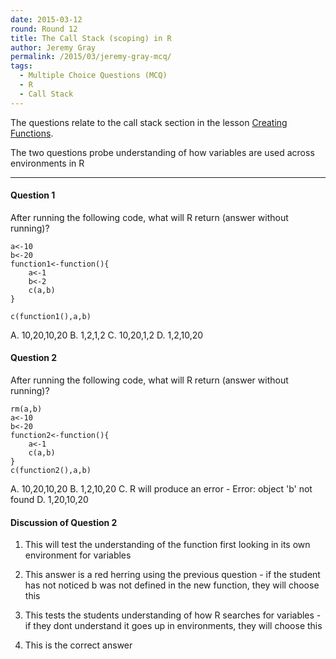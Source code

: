 ```yaml
---
date: 2015-03-12
round: Round 12
title: The Call Stack (scoping) in R
author: Jeremy Gray
permalink: /2015/03/jeremy-gray-mcq/
tags:
  - Multiple Choice Questions (MCQ)
  - R
  - Call Stack
---
```


The questions relate to the call stack section in the lesson 
[Creating Functions](http://software-carpentry.org/v5/novice/r/02-func-R.html).

The two questions probe understanding of how variables are used across environments in R

---

#### Question 1

After running the following code, what will R return (answer without running)?

```{r}
a<-10
b<-20
function1<-function(){
	a<-1
	b<-2
	c(a,b)
}

c(function1(),a,b)
```

A.  10,20,10,20
B.  1,2,1,2
C.  10,20,1,2
D.  1,2,10,20

#### Question 2

After running the following code, what will R return (answer without running)?

```{r}
rm(a,b)
a<-10
b<-20
function2<-function(){
	a<-1
	c(a,b)
}
c(function2(),a,b)
```

A.  10,20,10,20
B.  1,2,10,20
C.  R will produce an error - Error: object 'b' not found
D.  1,20,10,20

#### Discussion of Question 2

1.  This will test the understanding of the function first looking in its own environment for variables

2.  This answer is a red herring using the previous question - if the student has not noticed b was not defined in the new function, they will choose this

3.  This tests the students understanding of how R searches for variables - if they dont understand it goes up in environments, they will choose this

4.  This is the correct answer